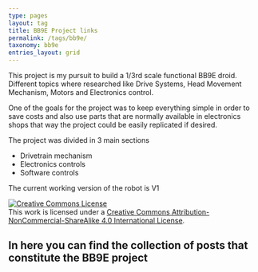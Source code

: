 ```yaml
---
type: pages
layout: tag
title: BB9E Project links
permalink: /tags/bb9e/
taxonomy: bb9e
entries_layout: grid
---
```



This project is my pursuit to build a 1/3rd scale functional BB9E droid. 
Different topics where researched like Drive Systems, Head Movement Mechanism, Motors and Electronics control.

One of the goals for the project was to keep everything simple in order to save costs and also use parts that are normally available in electronics shops that way the project could be easily replicated if desired.

The project was divided in 3 main sections 

- Drivetrain mechanism 
- Electronics controls
- Software controls

The current working version of the robot is V1

<a rel="license" href="http://creativecommons.org/licenses/by-nc-sa/4.0/"><img alt="Creative Commons License" style="border-width:0" src="https://i.creativecommons.org/l/by-nc-sa/4.0/88x31.png" /></a><br />This work is licensed under a <a rel="license" href="http://creativecommons.org/licenses/by-nc-sa/4.0/">Creative Commons Attribution-NonCommercial-ShareAlike 4.0 International License</a>.


In here you can find the collection of posts that constitute the BB9E project
----------
